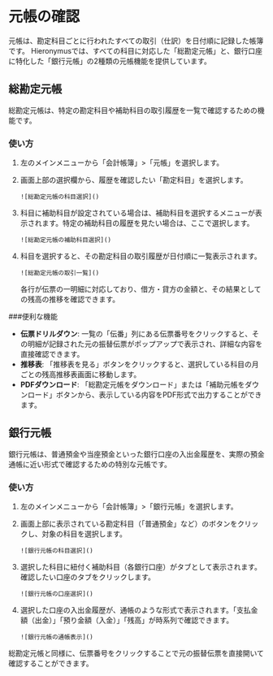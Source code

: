 # 元帳の確認

元帳は、勘定科目ごとに行われたすべての取引（仕訳）を日付順に記録した帳簿です。
Hieronymusでは、すべての科目に対応した「総勘定元帳」と、銀行口座に特化した「銀行元帳」の2種類の元帳機能を提供しています。

## 総勘定元帳

総勘定元帳は、特定の勘定科目や補助科目の取引履歴を一覧で確認するための機能です。

### 使い方

1.  左のメインメニューから「会計帳簿」>「元帳」を選択します。
2.  画面上部の選択欄から、履歴を確認したい「勘定科目」を選択します。

    `![総勘定元帳の科目選択]()`

3.  科目に補助科目が設定されている場合は、補助科目を選択するメニューが表示されます。特定の補助科目の履歴を見たい場合は、ここで選択します。

    `![総勘定元帳の補助科目選択]()`

4.  科目を選択すると、その勘定科目の取引履歴が日付順に一覧表示されます。

    `![総勘定元帳の取引一覧]()`

    各行が伝票の一明細に対応しており、借方・貸方の金額と、その結果としての残高の推移を確認できます。

###便利な機能

*   **伝票ドリルダウン**: 一覧の「伝番」列にある伝票番号をクリックすると、その明細が記録された元の振替伝票がポップアップで表示され、詳細な内容を直接確認できます。
*   **推移表**: 「推移表を見る」ボタンをクリックすると、選択している科目の月ごとの残高推移表画面に移動します。
*   **PDFダウンロード**: 「総勘定元帳をダウンロード」または「補助元帳をダウンロード」ボタンから、表示している内容をPDF形式で出力することができます。

## 銀行元帳

銀行元帳は、普通預金や当座預金といった銀行口座の入出金履歴を、実際の預金通帳に近い形式で確認するための特別な元帳です。

### 使い方

1.  左のメインメニューから「会計帳簿」>「銀行元帳」を選択します。
2.  画面上部に表示されている勘定科目（「普通預金」など）のボタンをクリックし、対象の科目を選択します。

    `![銀行元帳の科目選択]()`

3.  選択した科目に紐付く補助科目（各銀行口座）がタブとして表示されます。確認したい口座のタブをクリックします。

    `![銀行元帳の口座選択]()`

4.  選択した口座の入出金履歴が、通帳のような形式で表示されます。「支払金額（出金）」「預り金額（入金）」「残高」が時系列で確認できます。

    `![銀行元帳の通帳表示]()`

総勘定元帳と同様に、伝票番号をクリックすることで元の振替伝票を直接開いて確認することができます。
